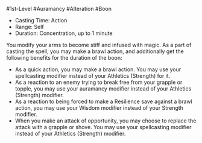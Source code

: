 #1st-Level #Auramancy #Alteration #Boon
 
- Casting Time: Action
- Range: Self
- Duration: Concentration, up to 1 minute
 
You modify your arms to become stiff and infused with magic. As a part of casting the spell, you may make a brawl action, and additionally get the following benefits for the duration of the boon:

- As a quick action, you may make a brawl action. You may use your spellcasting modifier instead of your Athletics (Strength) for it.
- As a reaction to an enemy trying to break free from your grapple or topple, you may use your auramancy modifier instead of your Athletics (Strength) modifier.
- As a reaction to being forced to make a Resilience save against a brawl action, you may use your Wisdom modifier instead of your Strength modifier.
- When you make an attack of opportunity, you may choose to replace the attack with a grapple or shove. You may use your spellcasting modifier instead of your Athletics (Strength) modifier.